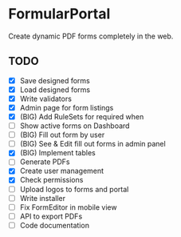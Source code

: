 # FormularPortal
Create dynamic PDF forms completely in the web.

## TODO
- [x] Save designed forms
- [x] Load designed forms
- [x] Write validators
- [x] Admin page for form listings
- [x] (BIG) Add RuleSets for required when
- [ ] Show active forms on Dashboard
- [ ] (BIG) Fill out form by user
- [ ] (BIG) See & Edit fill out forms in admin panel
- [x] (BIG) Implement tables
- [ ] Generate PDFs
- [x] Create user management
- [x] Check permissions
- [ ] Upload logos to forms and portal
- [ ] Write installer
- [ ] Fix FormEditor in mobile view
- [ ] API to export PDFs 
- [ ] Code documentation